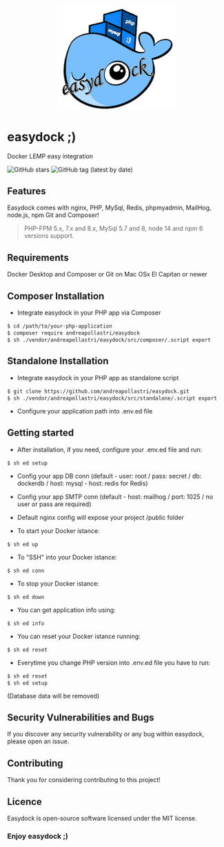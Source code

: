 <p align="center">
<img width="275" alt="easydock" src="https://github.com/andreapollastri/easydock/blob/master/src/ed.png?raw=true">
</p>

# easydock ;)
Docker LEMP easy integration

![GitHub stars](https://img.shields.io/github/stars/andreapollastri/easydock?style=social)
![GitHub tag (latest by date)](https://img.shields.io/github/v/tag/andreapollastri/easydock?label=version)

## Features
Easydock comes with nginx, PHP, MySql, Redis, phpmyadmin, MailHog, node.js, npm Git and Composer!
> PHP-FPM 5.x, 7.x and 8.x, MySql 5.7 and 8, node 14 and npm 6 versions support.

## Requirements
Docker Desktop and Composer or Git on Mac OSx El Capitan or newer

## Composer Installation
- Integrate easydock in your PHP app via Composer
```
$ cd /path/to/your-php-application
$ composer require andreapollastri/easydock
$ sh ./vendor/andreapollastri/easydock/src/composer/.script export
```

## Standalone Installation
- Integrate easydock in your PHP app as standalone script
```
$ git clone https://github.com/andreapollastri/easydock.git
$ sh ./vendor/andreapollastri/easydock/src/standalone/.script export
```
- Configure your application path into .env.ed file

## Getting started 
- After installation, if you need, configure your .env.ed file and run:
```
$ sh ed setup
```

- Config your app DB conn (default - user: root / pass: secret / db: dockerdb / host: mysql - host: redis for Redis)

- Config your app SMTP conn (default - host: mailhog / port: 1025 / no user or pass are required)

- Default nginx config will expose your project /public folder

- To start your Docker istance:
```
$ sh ed up
```

- To "SSH" into your Docker istance:
```
$ sh ed conn
```

- To stop your Docker istance:
```
$ sh ed down
```

- You can get application info using:
```
$ sh ed info
```

- You can reset your Docker istance running:
```
$ sh ed reset
```

- Everytime you change PHP version into .env.ed file you have to run:
```
$ sh ed reset
$ sh ed setup
```
(Database data will be removed)

## Security Vulnerabilities and Bugs
If you discover any security vulnerability or any bug within easydock, please open an issue.

## Contributing
Thank you for considering contributing to this project!

## Licence
Easydock is open-source software licensed under the MIT license.

### Enjoy easydock ;)
